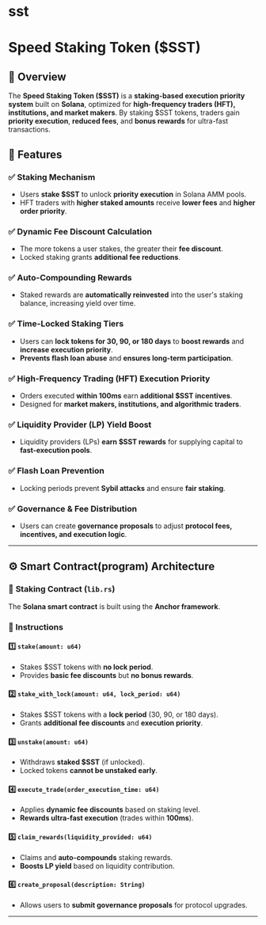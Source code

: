 # sst

# Speed Staking Token ($SST)

## 🚀 Overview

The **Speed Staking Token ($SST)** is a **staking-based execution priority system** built on **Solana**, optimized for **high-frequency traders (HFT), institutions, and market makers**. By staking $SST tokens, traders gain **priority execution**, **reduced fees**, and **bonus rewards** for ultra-fast transactions.

## 📌 Features

### ✅ Staking Mechanism
- Users **stake $SST** to unlock **priority execution** in Solana AMM pools.
- HFT traders with **higher staked amounts** receive **lower fees** and **higher order priority**.

### ✅ Dynamic Fee Discount Calculation
- The more tokens a user stakes, the greater their **fee discount**.
- Locked staking grants **additional fee reductions**.

### ✅ Auto-Compounding Rewards
- Staked rewards are **automatically reinvested** into the user's staking balance, increasing yield over time.

### ✅ Time-Locked Staking Tiers
- Users can **lock tokens for 30, 90, or 180 days** to **boost rewards** and **increase execution priority**.
- **Prevents flash loan abuse** and **ensures long-term participation**.

### ✅ High-Frequency Trading (HFT) Execution Priority
- Orders executed **within 100ms** earn **additional $SST incentives**.
- Designed for **market makers, institutions, and algorithmic traders**.

### ✅ Liquidity Provider (LP) Yield Boost
- Liquidity providers (LPs) **earn $SST rewards** for supplying capital to **fast-execution pools**.

### ✅ Flash Loan Prevention
- Locking periods prevent **Sybil attacks** and ensure **fair staking**.

### ✅ Governance & Fee Distribution
- Users can create **governance proposals** to adjust **protocol fees, incentives, and execution logic**.

---

## ⚙️ Smart Contract(program) Architecture

### 📄 **Staking Contract (`lib.rs`)**
The **Solana smart contract** is built using the **Anchor framework**.

### **🔹 Instructions**
#### 1️⃣ `stake(amount: u64)`
- Stakes $SST tokens with **no lock period**.
- Provides **basic fee discounts** but **no bonus rewards**.

#### 2️⃣ `stake_with_lock(amount: u64, lock_period: u64)`
- Stakes $SST tokens with a **lock period** (30, 90, or 180 days).
- Grants **additional fee discounts** and **execution priority**.

#### 3️⃣ `unstake(amount: u64)`
- Withdraws **staked $SST** (if unlocked).
- Locked tokens **cannot be unstaked early**.

#### 4️⃣ `execute_trade(order_execution_time: u64)`
- Applies **dynamic fee discounts** based on staking level.
- **Rewards ultra-fast execution** (trades within **100ms**).

#### 5️⃣ `claim_rewards(liquidity_provided: u64)`
- Claims and **auto-compounds** staking rewards.
- **Boosts LP yield** based on liquidity contribution.

#### 6️⃣ `create_proposal(description: String)`
- Allows users to **submit governance proposals** for protocol upgrades.

---


